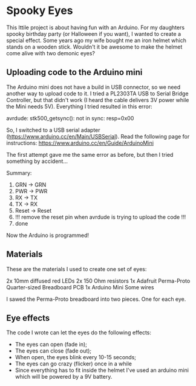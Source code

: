 # Spooky Eyes

This lttile project is about having fun with an Arduino. For my daughters spooky birthday party (or Halloween if you want), I wanted to create a special effect. Some years ago my wife bought me an iron helmet which stands on a wooden stick. Wouldn't it be awesome to make the helmet come alive with two demonic eyes?

## Uploading code to the Arduino mini

The Arduino mini does not have a build in USB connector, so we need another way to upload
code to it. I tried a PL2303TA USB to Serial Bridge Controller, but that didn't work
(I heard the cable delivers 3V power while the Mini needs 5V). Everything I tried resulted in this error:

avrdude: stk500_getsync(): not in sync: resp=0x00

So, I switched to a USB serial adapter (https://www.arduino.cc/en/Main/USBSerial).
Read the following page for instructions:
https://www.arduino.cc/en/Guide/ArduinoMini

The first attempt gave me the same error as before, but then I tried something by accident...

Summary:
1. GRN -> GRN
2. PWR -> PWR
3. RX -> TX
4. TX -> RX
5. Reset -> Reset
6. !!! remove the reset pin when avrdude is trying to upload the code !!!
7. done

Now the Arduino is programmed!

## Materials

These are the materials I used to create one set of eyes:

2x 10mm diffused red LEDs
2x 150 Ohm resistors
1x Adafruit Perma-Proto Quarter-sized Breadboard PCB
1x Arduino Mini
Some wires

I sawed the Perma-Proto breadboard into two pieces. One for each eye.

## Eye effects

The code I wrote can let the eyes do the following effects:

- The eyes can open (fade in);
- The eyes can close (fade out);
- When open, the eyes blink every 10-15 seconds;
- The eyes can go crazy (flicker) once in a while
- Since everything has to fit inside the helmet I've used an arduino mini which will be powered by a 9V battery.
